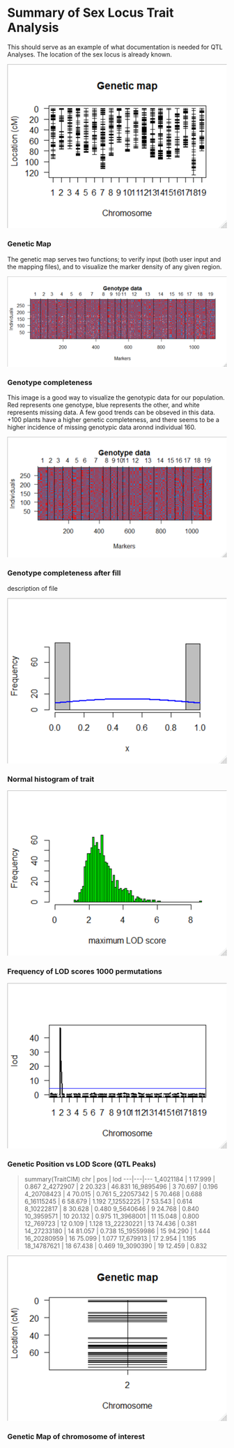 # Summary of Sex Locus Trait Analysis
This should serve as an example of what documentation is needed for QTL Analyses. The location of the sex locus is already known. 

![Genetic Map](https://github.com/Kovacs-Lab/Aim-3/blob/master/QTL_mapping/docs/images/Genetic_Map-Sex_Summary.png "Genetic Map")
### Genetic Map
The genetic map serves two functions; to verify input (both user input and the mapping files), and to visualize the marker density of any given region.


![Genotype Completeness](https://github.com/Kovacs-Lab/Aim-3/blob/master/QTL_mapping/docs/images/Genotype_completeness-Sex_Summary.png "Genotype Compleness")
### Genotype completeness
This image is a good way to visualize the genotypic data for our population. Red represents one genotype, blue represents the other, and white represents missing data. A few good trends can be obseved in this data. +100 plants have a higher genetic completeness, and there seems to be a higher incidence of missing genotypic data aronnd individual 160. 


![Genotype Completeness After Fill](https://github.com/Kovacs-Lab/Aim-3/blob/master/QTL_mapping/docs/images/Genotype_completeness_after_fill.geno-Sex_Summary.png "Genotype Completeness After Fill")
### Genotype completeness after fill
description of file 


![Normal Histogram of Trait](https://github.com/Kovacs-Lab/Aim-3/blob/master/QTL_mapping/docs/images/Normal_Histogram_of_Trait-Sex_Summary.png "Normal Histogram of Trait")
### Normal histogram of trait


![Frequency of LOD Scores 1000 Permutations](https://github.com/Kovacs-Lab/Aim-3/blob/master/QTL_mapping/docs/images/Frequency_of_LOD_Scores_1000_Permutations-Sex_Summary.png "Frequency of LOD Scores 1000 Permutations")
### Frequency of LOD scores 1000 permutations


![Genetic Position vs LOD Score (QTL Peaks)](https://github.com/Kovacs-Lab/Aim-3/blob/master/QTL_mapping/docs/images/Genetic_Position_vs_LOD_Score_(QTL_Peaks)-Sex_Summary.png "Genetic Position vs LOD Score (QTL Peaks)")
### Genetic Position vs LOD Score (QTL Peaks)


> summary(TraitCIM)
      chr | pos | lod
      ---|---|---
1_4021184 | 1 17.999 | 0.867
2_4272907 | 2 20.323 | 46.831
16_9895496 | 3 70.697 | 0.196
4_20708423 | 4 70.015 | 0.761
5_22057342 | 5 70.468 | 0.688
6_16115245 | 6 58.679 | 1.192
7_12552225 | 7 53.543 | 0.614
8_10222817 | 8 30.628 | 0.480
9_5640646 | 9 24.768 | 0.840
10_3959571 | 10 20.132 | 0.975
11_3968001 | 11 15.048 | 0.800
12_769723 | 12  0.109 | 1.128
13_22230221 | 13 74.436 | 0.381
14_27233180 | 14 81.057 | 0.738
15_19559986 | 15 94.290 | 1.444
16_20280959 | 16 75.099 | 1.077
17_679913 | 17  2.954 | 1.195
18_14787621 | 18 67.438 | 0.469
19_3090390 | 19 12.459 | 0.832


![Genetic Map of chromosome of interest](https://github.com/Kovacs-Lab/Aim-3/blob/master/QTL_mapping/docs/images/Genetic_Map_of_chromosome_of_interest.png "Genetic Map of chromosome of interest")
### Genetic Map of chromosome of interest
